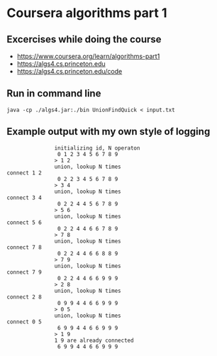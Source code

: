 # Coursera algorithms part 1

## Excercises while doing the course
* https://www.coursera.org/learn/algorithms-part1
* https://algs4.cs.princeton.edu
* https://algs4.cs.princeton.edu/code

## Run in command line
```shell
java -cp ./algs4.jar:./bin UnionFindQuick < input.txt
```
## Example output with my own style of logging
```
               initializing id, N operaton
                0 1 2 3 4 5 6 7 8 9
               > 1 2
               union, lookup N times
connect 1 2
                0 2 2 3 4 5 6 7 8 9
               > 3 4
               union, lookup N times
connect 3 4
                0 2 2 4 4 5 6 7 8 9
               > 5 6
               union, lookup N times
connect 5 6
                0 2 2 4 4 6 6 7 8 9
               > 7 8
               union, lookup N times
connect 7 8
                0 2 2 4 4 6 6 8 8 9
               > 7 9
               union, lookup N times
connect 7 9
                0 2 2 4 4 6 6 9 9 9
               > 2 8
               union, lookup N times
connect 2 8
                0 9 9 4 4 6 6 9 9 9
               > 0 5
               union, lookup N times
connect 0 5
                6 9 9 4 4 6 6 9 9 9
               > 1 9
               1 9 are already connected
                6 9 9 4 4 6 6 9 9 9
```
